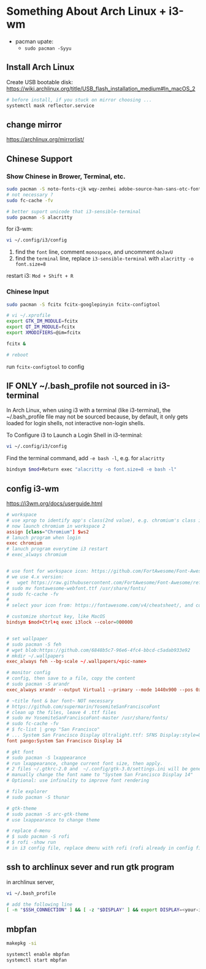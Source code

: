 
# Something About Arch Linux + i3-wm

- pacman upate: 
    - `sudo pacman -Syyu`


## Install Arch Linux

Create USB bootable disk: https://wiki.archlinux.org/title/USB_flash_installation_medium#In_macOS_2

```bash
# before install, if you stuck on mirror choosing ...
systemctl mask reflector.service
```

## change mirror

https://archlinux.org/mirrorlist/


## Chinese Support


### Show Chinese in Brower, Terminal, etc.

```bash
sudo pacman -S noto-fonts-cjk wqy-zenhei adobe-source-han-sans-otc-fonts
# not necessary ?
sudo fc-cache -fv

# better suport unicode that i3-sensible-terminal
sudo pacman -S alacritty
```

for i3-wm:

```bash
vi ~/.config/i3/config
```

1. find the `font` line, comment `monospace`, and uncomment `deJavU`
2. find the `terminal` line, replace `i3-sensible-terminal` with `alacritty -o font.size=8`


restart i3:  `Mod + Shift + R`


### Chinese Input

```bash
sudo pacman -S fcitx fcitx-googlepinyin fcitx-configtool
```

```bash
# vi ~/.xprofile
export GTK_IM_MODULE=fcitx
export QT_IM_MODULE=fcitx
export XMODIFIERS=@im=fcitx

fcitx &

# reboot
```

run `fcitx-configtool` to config


## IF ONLY ~/.bash_profile  not sourced in i3-terminal

In Arch Linux, when using i3 with a terminal (like i3-terminal), the ~/.bash_profile file may not be sourced because, by default, it only gets loaded for login shells, not interactive non-login shells.


To Configure i3 to Launch a Login Shell in i3-terminal:

```bash
vi ~/.config/i3/config
```

Find the terminal command, add `-e bash -l`, e.g. for `alacritty`

```bash
bindsym $mod+Return exec "alacritty -o font.size=8 -e bash -l"
```

## config i3-wm

https://i3wm.org/docs/userguide.html

```conf
# workspace
# use xprop to identify app's class(2nd value), e.g. chromium's class is Chromium
# now launch chromium in workspace 2
assign [class="Chromium"] $ws2
# lanuch program when login
exec chromium
# lanuch program everytime i3 restart
# exec_always chromium


# use font for workspace icon: https://github.com/FortAwesome/Font-Awesome, download the web version, find the .ttf font file
# we use 4.x version: 
#   wget https://raw.githubusercontent.com/FortAwesome/Font-Awesome/refs/heads/4.x/fonts/fontawesome-webfont.ttf
# sudo mv fontawesome-webfont.ttf /usr/share/fonts/
# sudo fc-cache -fv
#
# select your icon from: https://fontawesome.com/v4/cheatsheet/, and copy to $ws identifier

# customize shortcut key, like MacOS
bindsym $mod+Ctrl+q exec i3lock --color=000000


# set wallpaper
# sudo pacman -S feh
# wget blob:https://github.com/6848b5c7-96e6-4fc4-bbcd-c5adab933e92
# mkdir ~/.wallpapers
exec_always feh --bg-scale ~/.wallpapers/<pic-name>

# monitor config
# config, then save to a file, copy the content
# sudo pacman -S arandr
exec_always xrandr --output Virtual1 --primary --mode 1440x900 --pos 0x0 --rotate normal --output Virtual2 --off --output Virtual3 --off --output Virtual4 --off --output Virtual5 --off --output Virtual6 --off --output Virtual7 --off --output Virtual8 --off

# ~title font & bar font~ NOT necessary
# https://github.com/supermarin/YosemiteSanFranciscoFont
# clean up the files, leave 4 .ttf files
# sudo mv YosemiteSanFranciscoFont-master /usr/share/fonts/
# sudo fc-cache -fv
# $ fc-list | grep "San Francisco"
# ... System San Francisco Display Ultralight.ttf: SFNS Display:style=UltraLight
font pango:System San Francisco Display 14

# gkt font
# sudo pacman -S lxappearance
# run lxappearance, change current font size, then apply. 
# 2 files ~/.gtkrc-2.0 and  ~/.config/gtk-3.0/settings.ini will be generated
# manually change the font name to "System San Francisco Display 14"
# Optional: use infinality to improve font rendering

# file explorer
# sudo pacman -S thunar

# gtk-theme
# sudo pacman -S arc-gtk-theme
# use lxappearance to change theme

# replace d-menu
# $ sudo pacman -S rofi
# $ rofi -show run
# in i3 config file, replace dmenu with rofi (rofi already in config file, just uncomment it)
```

## ssh to archlinux sever and run gtk program

in archlinux server,  

```bash
vi ~/.bash_profile

# add the following line
[ -n "$SSH_CONNECTION" ] && [ -z "$DISPLAY" ] && export DISPLAY=<your-ip:disp_num>
```


## mbpfan

```bash
makepkg -si

systemctl enable mbpfan
systemctl start mbpfan
```
